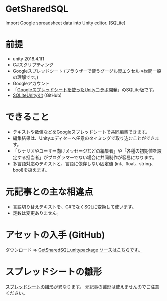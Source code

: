 # GetSharedSQL
Import Google spreadsheet data into Unity editor. (SQLite)

# 前提
- unity 2018.4.1f1
- C#スクリプティング
- Googleスプレッドシート (ブラウザーで使うグーグル製エクセル ※世間一般の理解です。)
- Googleアカウント
- 「[Googleスプレッドシートを使ったUnityコラボ開発](https://qiita.com/tetr4lab/items/4d04e46ac503f19fe1e7)」のSQLite版です。
- [SQLiteUnityKit](https://github.com/tetr4lab/SQLiteUnityKit) (GitHub)

# できること
- テキストや数値などをGoogleスプレッドシートで共同編集できます。
- 編集結果は、Unityエディターへ任意のタイミングで取り込むことができます。
- 「シナリオやユーザー向けメッセージなどの編集者」や「各種の初期値を設定する担当者」がプログラマーでない場合に共同制作が容易になります。
- 多言語対応のテキストと、言語に依存しない固定値 (int、float、string、bool)を扱えます。

# 元記事との主な相違点
- 言語切り替えテキストを、C#でなくSQLに変換して使います。
- 定数は変更ありません。

# アセットの入手 (GitHub)
ダウンロード ⇒ [GetSharedSQL.unitypackage]()
[ソースはこちらです。]()

# スプレッドシートの雛形
[スプレッドシートの雛形](https://docs.google.com/spreadsheets/d/1fm81xrC1qh4-yAnGVocDa6iqj-xDocZUMOTModalxzw/edit?usp=sharing)が異なります。
元記事の雛形は使えませんのでご注意ください。
